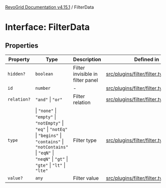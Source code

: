 [RevoGrid Documentation v4.15.1](README.md) / FilterData

# Interface: FilterData

## Properties

| Property | Type | Description | Defined in |
| ------ | ------ | ------ | ------ |
| `hidden?` | `boolean` | Filter invisible in filter panel | [src/plugins/filter/filter.types.ts:149](https://github.com/revolist/revogrid/blob/9d06c9d1de184a8cd977144efe5186ec5a7312cb/src/plugins/filter/filter.types.ts#L149) |
| `id` | `number` | - | [src/plugins/filter/filter.types.ts:137](https://github.com/revolist/revogrid/blob/9d06c9d1de184a8cd977144efe5186ec5a7312cb/src/plugins/filter/filter.types.ts#L137) |
| `relation?` | `"and"` \| `"or"` | Filter relation | [src/plugins/filter/filter.types.ts:153](https://github.com/revolist/revogrid/blob/9d06c9d1de184a8cd977144efe5186ec5a7312cb/src/plugins/filter/filter.types.ts#L153) |
| `type` | \| `"none"` \| `"empty"` \| `"notEmpty"` \| `"eq"` \| `"notEq"` \| `"begins"` \| `"contains"` \| `"notContains"` \| `"eqN"` \| `"neqN"` \| `"gt"` \| `"gte"` \| `"lt"` \| `"lte"` | Filter type | [src/plugins/filter/filter.types.ts:141](https://github.com/revolist/revogrid/blob/9d06c9d1de184a8cd977144efe5186ec5a7312cb/src/plugins/filter/filter.types.ts#L141) |
| `value?` | `any` | Filter value | [src/plugins/filter/filter.types.ts:145](https://github.com/revolist/revogrid/blob/9d06c9d1de184a8cd977144efe5186ec5a7312cb/src/plugins/filter/filter.types.ts#L145) |
